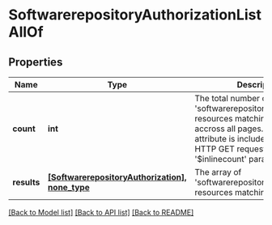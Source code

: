 # SoftwarerepositoryAuthorizationListAllOf

## Properties
Name | Type | Description | Notes
------------ | ------------- | ------------- | -------------
**count** | **int** | The total number of &#39;softwarerepository.Authorization&#39; resources matching the request, accross all pages. The &#39;Count&#39; attribute is included when the HTTP GET request includes the &#39;$inlinecount&#39; parameter. | [optional] 
**results** | [**[SoftwarerepositoryAuthorization], none_type**](SoftwarerepositoryAuthorization.md) | The array of &#39;softwarerepository.Authorization&#39; resources matching the request. | [optional] 

[[Back to Model list]](../README.md#documentation-for-models) [[Back to API list]](../README.md#documentation-for-api-endpoints) [[Back to README]](../README.md)


